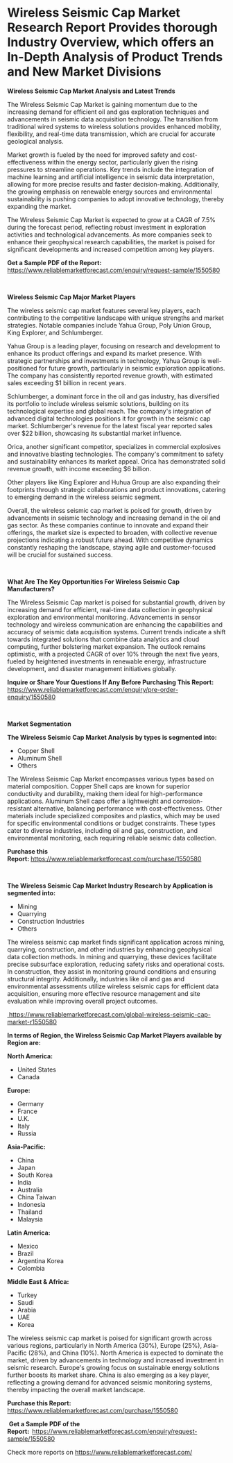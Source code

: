 <p><h1>Wireless Seismic Cap Market Research Report Provides thorough Industry Overview, which offers an In-Depth Analysis of Product Trends and New Market Divisions</h1></p><p><strong>Wireless Seismic Cap Market Analysis and Latest Trends</strong></p>
<p><p>The Wireless Seismic Cap Market is gaining momentum due to the increasing demand for efficient oil and gas exploration techniques and advancements in seismic data acquisition technology. The transition from traditional wired systems to wireless solutions provides enhanced mobility, flexibility, and real-time data transmission, which are crucial for accurate geological analysis. </p><p>Market growth is fueled by the need for improved safety and cost-effectiveness within the energy sector, particularly given the rising pressures to streamline operations. Key trends include the integration of machine learning and artificial intelligence in seismic data interpretation, allowing for more precise results and faster decision-making. Additionally, the growing emphasis on renewable energy sources and environmental sustainability is pushing companies to adopt innovative technology, thereby expanding the market.</p><p>The Wireless Seismic Cap Market is expected to grow at a CAGR of 7.5% during the forecast period, reflecting robust investment in exploration activities and technological advancements. As more companies seek to enhance their geophysical research capabilities, the market is poised for significant developments and increased competition among key players.</p></p>
<p><strong>Get a Sample PDF of the Report:&nbsp;</strong> <a href="https://www.reliablemarketforecast.com/enquiry/request-sample/1550580?utm_campaign=1890&utm_medium=2&utm_source=Github&utm_content=ia&utm_term=27022025&utm_id=wireless-seismic-cap">https://www.reliablemarketforecast.com/enquiry/request-sample/1550580</a></p>
<p>&nbsp;</p>
<p><strong>Wireless Seismic Cap Major Market Players</strong></p>
<p><p>The wireless seismic cap market features several key players, each contributing to the competitive landscape with unique strengths and market strategies. Notable companies include Yahua Group, Poly Union Group, King Explorer, and Schlumberger.</p><p>Yahua Group is a leading player, focusing on research and development to enhance its product offerings and expand its market presence. With strategic partnerships and investments in technology, Yahua Group is well-positioned for future growth, particularly in seismic exploration applications. The company has consistently reported revenue growth, with estimated sales exceeding $1 billion in recent years.</p><p>Schlumberger, a dominant force in the oil and gas industry, has diversified its portfolio to include wireless seismic solutions, building on its technological expertise and global reach. The company's integration of advanced digital technologies positions it for growth in the seismic cap market. Schlumberger's revenue for the latest fiscal year reported sales over $22 billion, showcasing its substantial market influence.</p><p>Orica, another significant competitor, specializes in commercial explosives and innovative blasting technologies. The company's commitment to safety and sustainability enhances its market appeal. Orica has demonstrated solid revenue growth, with income exceeding $6 billion.</p><p>Other players like King Explorer and Huhua Group are also expanding their footprints through strategic collaborations and product innovations, catering to emerging demand in the wireless seismic segment.</p><p>Overall, the wireless seismic cap market is poised for growth, driven by advancements in seismic technology and increasing demand in the oil and gas sector. As these companies continue to innovate and expand their offerings, the market size is expected to broaden, with collective revenue projections indicating a robust future ahead. With competitive dynamics constantly reshaping the landscape, staying agile and customer-focused will be crucial for sustained success.</p></p>
<p>&nbsp;</p>
<p><strong>What Are The Key Opportunities For Wireless Seismic Cap Manufacturers?</strong></p>
<p><p>The Wireless Seismic Cap market is poised for substantial growth, driven by increasing demand for efficient, real-time data collection in geophysical exploration and environmental monitoring. Advancements in sensor technology and wireless communication are enhancing the capabilities and accuracy of seismic data acquisition systems. Current trends indicate a shift towards integrated solutions that combine data analytics and cloud computing, further bolstering market expansion. The outlook remains optimistic, with a projected CAGR of over 10% through the next five years, fueled by heightened investments in renewable energy, infrastructure development, and disaster management initiatives globally.</p></p>
<p><strong>Inquire or Share Your Questions If Any Before Purchasing This Report:</strong> <a href="https://www.reliablemarketforecast.com/enquiry/pre-order-enquiry/1550580?utm_campaign=1890&utm_medium=2&utm_source=Github&utm_content=ia&utm_term=27022025&utm_id=wireless-seismic-cap">https://www.reliablemarketforecast.com/enquiry/pre-order-enquiry/1550580</a></p>
<p>&nbsp;</p>
<p><strong>Market Segmentation</strong></p>
<p><strong>The Wireless Seismic Cap Market Analysis by types is segmented into:</strong></p>
<p><ul><li>Copper Shell</li><li>Aluminum Shell</li><li>Others</li></ul></p>
<p><p>The Wireless Seismic Cap Market encompasses various types based on material composition. Copper Shell caps are known for superior conductivity and durability, making them ideal for high-performance applications. Aluminum Shell caps offer a lightweight and corrosion-resistant alternative, balancing performance with cost-effectiveness. Other materials include specialized composites and plastics, which may be used for specific environmental conditions or budget constraints. These types cater to diverse industries, including oil and gas, construction, and environmental monitoring, each requiring reliable seismic data collection.</p></p>
<p><strong>Purchase this Report:&nbsp;</strong><a href="https://www.reliablemarketforecast.com/purchase/1550580?utm_campaign=1890&utm_medium=2&utm_source=Github&utm_content=ia&utm_term=27022025&utm_id=wireless-seismic-cap">https://www.reliablemarketforecast.com/purchase/1550580</a></p>
<p>&nbsp;</p>
<p><strong>The Wireless Seismic Cap Market Industry Research by Application is segmented into:</strong></p>
<p><ul><li>Mining</li><li>Quarrying</li><li>Construction Industries</li><li>Others</li></ul></p>
<p><p>The wireless seismic cap market finds significant application across mining, quarrying, construction, and other industries by enhancing geophysical data collection methods. In mining and quarrying, these devices facilitate precise subsurface exploration, reducing safety risks and operational costs. In construction, they assist in monitoring ground conditions and ensuring structural integrity. Additionally, industries like oil and gas and environmental assessments utilize wireless seismic caps for efficient data acquisition, ensuring more effective resource management and site evaluation while improving overall project outcomes.</p></p>
<p><a href="https://www.reliablemarketforecast.com/global-wireless-seismic-cap-market-r1550580?utm_campaign=1890&utm_medium=2&utm_source=Github&utm_content=ia&utm_term=27022025&utm_id=wireless-seismic-cap">&nbsp;https://www.reliablemarketforecast.com/global-wireless-seismic-cap-market-r1550580</a></p>
<p><strong>In terms of Region, the Wireless Seismic Cap Market Players available by Region are:</strong></p>
<p>
    <p> <strong> North America: </strong>
        <ul>
            <li>United States</li>
            <li>Canada</li>
        </ul>
        </p> 
    <p> <strong> Europe: </strong>
        <ul>
            <li>Germany</li>
            <li>France</li>
            <li>U.K.</li>
            <li>Italy</li>
            <li>Russia</li>
        </ul>
        </p> 
    <p> <strong> Asia-Pacific: </strong>
        <ul>
            <li>China</li>
            <li>Japan</li>
            <li>South Korea</li>
            <li>India</li>
            <li>Australia</li>
            <li>China Taiwan</li>
            <li>Indonesia</li>
            <li>Thailand</li>
            <li>Malaysia</li>
        </ul>
        </p> 
    <p> <strong> Latin America: </strong>
        <ul>
            <li>Mexico</li>
            <li>Brazil</li>
            <li>Argentina Korea</li>
            <li>Colombia</li>
        </ul>
        </p> 
    <p> <strong> Middle East & Africa: </strong>
        <ul>
            <li>Turkey</li>
            <li>Saudi</li>
            <li>Arabia</li>
            <li>UAE</li>
            <li>Korea</li>
        </ul>
    </p>
    </p>
<p><p>The wireless seismic cap market is poised for significant growth across various regions, particularly in North America (30%), Europe (25%), Asia-Pacific (28%), and China (10%). North America is expected to dominate the market, driven by advancements in technology and increased investment in seismic research. Europe's growing focus on sustainable energy solutions further boosts its market share. China is also emerging as a key player, reflecting a growing demand for advanced seismic monitoring systems, thereby impacting the overall market landscape.</p></p>
<p><strong>Purchase this Report: </strong><a href="https://www.reliablemarketforecast.com/purchase/1550580?utm_campaign=1890&utm_medium=2&utm_source=Github&utm_content=ia&utm_term=27022025&utm_id=wireless-seismic-cap">https://www.reliablemarketforecast.com/purchase/1550580</a></p>
<p>&nbsp;<strong>Get a Sample PDF of the Report:&nbsp;&nbsp;</strong><a href="https://www.reliablemarketforecast.com/enquiry/request-sample/1550580?utm_campaign=1890&utm_medium=2&utm_source=Github&utm_content=ia&utm_term=27022025&utm_id=wireless-seismic-cap">https://www.reliablemarketforecast.com/enquiry/request-sample/1550580</a></p>
<p><strong></strong></p>
<p>Check more reports on <a href="https://www.reliablemarketforecast.com/?utm_campaign=1890&utm_medium=2&utm_source=Github&utm_content=ia&utm_term=27022025&utm_id=wireless-seismic-cap">https://www.reliablemarketforecast.com/</a></p>